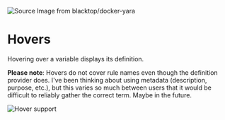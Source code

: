 ![][logo]

# Hovers
Hovering over a variable displays its definition.

**Please note**: Hovers do not cover rule names even though the definition provider does.
I've been thinking about using metadata (description, purpose, etc.), but this varies so much between users that it would be difficult to reliably gather the correct term. Maybe in the future.

![Hover support][hover]

[logo]: https://raw.githubusercontent.com/infosec-intern/vscode-yara/main/images/logo.png "Source Image from blacktop/docker-yara"
[hover]: https://raw.githubusercontent.com/infosec-intern/vscode-yara/main/images/hover.gif "Hover support"
